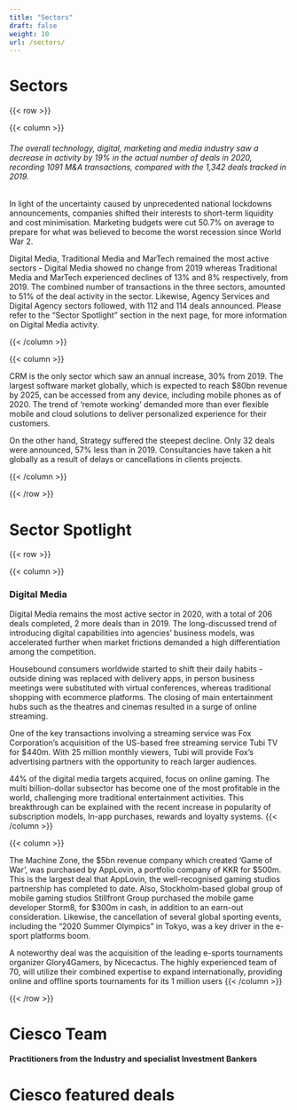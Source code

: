```yaml
---
title: "Sectors"
draft: false
weight: 10
url: /sectors/
---
```


# Sectors 

{{< row >}}

{{< column >}}

###### The overall technology, digital, marketing and media industry saw a decrease in activity by 19% in the actual number of deals in 2020, recording 1091 M&A transactions, compared with the 1,342 deals tracked in 2019.

In light of the uncertainty caused by unprecedented national lockdowns announcements, companies shifted their interests to short-term liquidity and cost minimisation. Marketing budgets were cut 50.7% on average to prepare for what was believed to become the worst recession since World War 2.

Digital Media, Traditional Media and MarTech remained the most active sectors - Digital Media showed no change from 2019 whereas Traditional Media and MarTech experienced declines of 13% and 8% respectively, from 2019. The combined number of transactions in the three sectors, amounted to 51% of the deal activity in the sector. Likewise, Agency Services and Digital Agency sectors followed, with 112 and 114 deals announced. Please refer to the “Sector Spotlight” section in the next page, for more information on Digital Media activity.

{{< /column >}}

{{< column >}}

CRM is the only sector which saw an annual increase, 30% from 2019. The largest software market globally, which is expected to reach $80bn revenue by 2025, can be accessed from any device, including mobile phones as of 2020. The trend of ‘remote working’ demanded more than ever flexible mobile and cloud solutions to deliver personalized experience for their customers.

On the other hand, Strategy suffered the steepest decline. Only 32 deals were announced, 57% less than in 2019. Consultancies have taken a hit globally as a result of delays or cancellations in clients projects.

{{< /column >}}

{{< /row >}}

# Sector Spotlight

{{< row >}}

{{< column >}}
### Digital Media

Digital Media remains the most active sector in 2020, with a total of 206 deals completed, 2 more deals than in 2019. The long-discussed trend of introducing digital capabilities into agencies’ business models, was accelerated further when market frictions demanded a high differentiation among the competition.

Housebound consumers worldwide started to shift their daily habits - outside dining was replaced with delivery apps, in person business meetings were substituted with virtual conferences, whereas traditional shopping with ecommerce platforms. The closing of main entertainment hubs such as the theatres and cinemas resulted in a surge of online streaming.

One of the key transactions involving a streaming service was Fox Corporation’s acquisition of the US-based free streaming service Tubi TV for $440m. With 25 million monthly viewers, Tubi will provide Fox’s advertising partners with the opportunity to reach larger audiences.

44% of the digital media targets acquired, focus on online gaming. The multi billion-dollar subsector has become one of the most profitable in the world, challenging more traditional entertainment activities. This breakthrough can be explained with the recent increase in popularity of subscription models, In-app purchases, rewards and loyalty systems.
{{< /column >}}

{{< column >}}

The Machine Zone, the $5bn revenue company which created ‘Game of War’, was purchased by AppLovin, a portfolio company of KKR for $500m. This is the largest deal that AppLovin, the well-recognised gaming studios partnership has completed to date. Also, Stockholm-based global group of mobile gaming studios Stillfront Group purchased the mobile game developer Storm8, for $300m in cash, in addition to an earn-out consideration. Likewise, the cancellation of several global sporting events, including the “2020 Summer Olympics” in Tokyo, was a key driver in the e-sport platforms boom.

<!-- Image here -->

A noteworthy deal was the acquisition of the leading e-sports tournaments organizer Glory4Gamers, by Nicecactus. The highly experienced team of 70, will utilize their combined expertise to expand internationally, providing online and offline sports tournaments for its 1 million users
{{< /column >}}

{{< /row >}}

<!-- Table -->

# Ciesco Team

#### Practitioners from the Industry and specialist Investment Bankers


# Ciesco featured deals